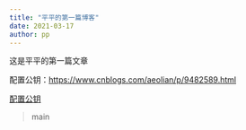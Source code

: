 ```yaml
---
title: "平平的第一篇博客"
date: 2021-03-17
author: pp
---
```


这是平平的第一篇文章

配置公钥：https://www.cnblogs.com/aeolian/p/9482589.html

[配置公钥](https://www.cnblogs.com/aeolian/p/9482589.html)

>main

